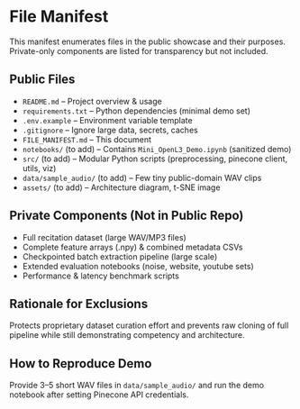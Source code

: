 # File Manifest

This manifest enumerates files in the public showcase and their purposes. Private-only components are listed for transparency but not included.

## Public Files
- `README.md` – Project overview & usage
- `requirements.txt` – Python dependencies (minimal demo set)
- `.env.example` – Environment variable template
- `.gitignore` – Ignore large data, secrets, caches
- `FILE_MANIFEST.md` – This document
- `notebooks/` (to add) – Contains `Mini_OpenL3_Demo.ipynb` (sanitized demo)
- `src/` (to add) – Modular Python scripts (preprocessing, pinecone client, utils, viz)
- `data/sample_audio/` (to add) – Few tiny public-domain WAV clips
- `assets/` (to add) – Architecture diagram, t-SNE image

## Private Components (Not in Public Repo)
- Full recitation dataset (large WAV/MP3 files)
- Complete feature arrays (.npy) & combined metadata CSVs
- Checkpointed batch extraction pipeline (large scale)
- Extended evaluation notebooks (noise, website, youtube sets)
- Performance & latency benchmark scripts

## Rationale for Exclusions
Protects proprietary dataset curation effort and prevents raw cloning of full pipeline while still demonstrating competency and architecture.

## How to Reproduce Demo
Provide 3–5 short WAV files in `data/sample_audio/` and run the demo notebook after setting Pinecone API credentials.
